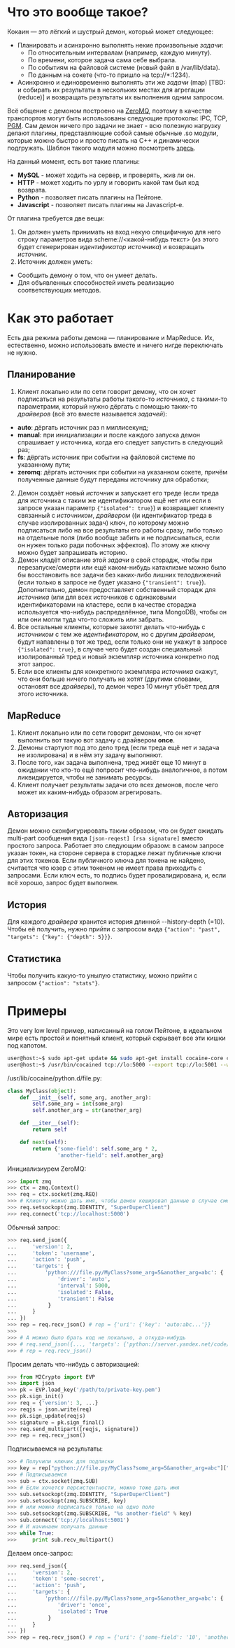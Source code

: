 Что это вообще такое?
=====================

Кокаин — это лёгкий и шустрый демон, который может следующее:

* Планировать и асинхронно выполнять некие произвольные _задачи_:
  * По относительным интервалам (например, каждую минуту).
  * По времени, которое задача сама себе выбрала.
  * По событиям на файловой системе (новый файл в /var/lib/data).
  * По данным на сокете (что-то пришло на tcp://*:1234).
* Асинхронно и единовременно выполнять эти же _задачи_ (map) [TBD: и собирать их результаты в нескольких местах для агрегации (reduce)] и возвращать результаты их выполнения одним запросом.

Всё общение с демоном построено на [ZeroMQ](https://github.com/zeromq/libzmq), поэтому в качестве транспортов могут быть использованы следующие протоколы: IPC, TCP, [PGM](http://en.wikipedia.org/wiki/Pragmatic_General_Multicast).
Сам демон ничего про задачи не знает - всю полезную нагрузку делают плагины, представляющие собой самые обычные .so модули, которые можно быстро и просто писать на C++ и динамически подгружать. Шаблон такого модуля можно посмотреть [здесь](plugins/plugin-template.cpp).

На данный момент, есть вот такие плагины:

* __MySQL__ - может ходить на сервер, и проверять, жив ли он.
* __HTTP__ - может ходить по урлу и говорить какой там был код возврата.
* __Python__ - позволяет писать плагины на Пейтоне.
* __Javascript__ - позволяет писать плагины на Javascript-е.

От плагина требуется две вещи:

1. Он должен уметь принимать на вход некую специфичную для него строку параметров вида scheme://<какой-нибудь текст> (из этого будет сгенерирован _идентификатор источника_) и возвращать _источник_.
2. Источник должен уметь:
  * Сообщить демону о том, что он умеет делать.
  * Для объявленных способностей иметь реализацию соответствующих методов.

Как это работает
================

Есть два режима работы демона — планирование и MapReduce. Их, естественно, можно использовать вместе и ничего нигде переключать не нужно.

Планирование
------------

1. Клиент локально или по сети говорит демону, что он хочет подписаться на результаты работы такого-то _источника_, с такими-то параметрами, который нужно дёргать с помощью таких-то _драйверов_ (всё это вместе называется _задачей_):
 * __auto__: дёргать источник раз n миллисекунд;
 * __manual__: при инициализации и после каждого запуска демон спрашивает у источника, когда его следует запустить в следующий раз;
 * __fs__: дёргать источник при событии на файловой системе по указанному пути;
 * __zeromq__: дёргать источник при событии на указанном сокете, причём полученные данные будут переданы источнику для обработки;
2. Демон создаёт новый _источник_ и запускает его треде (если треда для источника с таким же идентификатором ещё нет или если в запросе указан параметр ```{"isolated": true}```) и возвращает клиенту связанный с _источником_, _драйвером_ ((и идентификатор треда в случае изолированных задач) ключ, по которому можно подписаться либо на все результаты его работы сразу, либо только на отдельные поля (либо вообще забить и не подписываться, если он нужен только ради побочных эффектов). По этому же ключу можно будет запрашивать историю.
3. Демон кладёт описание этой _задачи_ в свой сторадж, чтобы при перезапуске/смерти или ещё каком-нибудь катаклизме можно было бы восстановить все задачи без каких-либо лишних телодвижений (если только в запросе не будет указано ```{"transient": true}```). Дополнительно, демон предоставляет собственный сторадж для _источника_ (или для всех источников с одинаковыми идентификаторами на кластере, если в качестве стораджа используется что-нибудь распределённое, типа MongoDB), чтобы он или они могли туда что-то сложить или забрать.
4. Все остальные клиенты, которые захотят делать что-нибудь с _источником_ с тем же _идентификатором_, но с другим _драйвером_, будут напавлены в тот же тред, если только они не укажут в запросе ```{"isolated": true}```, в случае чего будет создан специальный изолированный тред и новый экземпляр источника конкретно под этот запрос.
5. Если все клиенты для конкретного экземпляра _источника_ скажут, что они больше ничего получать не хотят (другими словами, остановят все _драйверы_), то демон через 10 минут убьёт тред для этого источника.

MapReduce
---------

1. Клиент локально или по сети говорит демонам, что он хочет выполнить вот такую вот задачу с драйвером __once__.
2. Демоны стартуют под это дело тред (если треда ещё нет и задача не изолирована) и в нём эту задачу выполняют.
3. После того, как задача выполнена, тред живёт еще 10 минут в ожидании что кто-то ещё попросит что-нибудь аналогичное, а потом ликвидируется, чтобы не занимать ресурсы.
4. Клиент получает результаты задачи ото всех демонов, после чего может их каким-нибудь образом агрегировать.

Авторизация
-----------

Демон можно сконфигурировать таким образом, что он будет ожидать multi-part сообщения вида ```[json-reqest] [rsa signature]``` вместо простого запроса. Работает это следующим образом: в самом запросе указан токен, на стороне сервера в сторадже лежат публичные ключи для этих токенов. Если публичного ключа для токена не найдено, считается что юзер с этим токеном не имеет права приходить с запросами. Если ключ есть, то подпись будет провалидирована, и, если всё хорошо, запрос будет выполнен.

История
-------

Для каждого _драйвера_ хранится история длинной --history-depth (=10). Чтобы её получить, нужно прийти с запросом вида ```{"action": "past", "targets": {"key": {"depth": 5}}}```.

Статистика
----------

Чтобы получить какую-то унылую статистику, можно прийти с запросом ```{"action": "stats"}```.

Примеры
=======

Это very low level пример, написанный на голом Пейтоне, в идеальном мире есть простой и понятный клиент, который скрывает все эти кишки под капотом.

```sh
user@host:~$ sudo apt-get update && sudo apt-get install cocaine-core cocaine-plugin-python
user@host:~$ /usr/bin/cocained tcp://lo:5000 --export tcp://lo:5001 --watermark 100 --verbose --daemonize
```

/usr/lib/cocaine/python.d/file.py:

```python
class MyClass(object):
    def __init__(self, some_arg, another_arg):
        self.some_arg = int(some_arg)
        self.another_arg = str(another_arg)

    def __iter__(self):
        return self

    def next(self):    
        return {'some-field': self.some_arg * 2,
                'another-field': self.another_arg}
```

Инициализиурем ZeroMQ:

```python
>>> import zmq
>>> ctx = zmq.Context()
>>> req = ctx.socket(zmq.REQ)
>>> # Клиенту можно дать имя, чтобы демон кешировал данные в случае смерти клиента
>>> req.setsockopt(zmq.IDENTITY, "SuperDuperClient")
>>> req.connect('tcp://localhost:5000')
```

Обычный запрос:

```python
>>> req.send_json({
...     'version': 2,
...     'token': 'username',
...     'action': 'push',
...     'targets': {
...         'python:///file.py/MyClass?some_arg=5&another_arg=abc': {
...             'driver': 'auto',
...             'interval': 5000,
...             'isolated': False,
...             'transient': False
...          }
...     }
... })
>>> rep = req.recv_json() # rep = {'uri': {'key': 'auto:abc...'}}
>>>
>>> # А можно было брать код не локально, а откуда-нибудь
>>> # req.send_json({..., 'targets': {'python://server.yandex.net/code/file.py/MyClass?some_arg=5&another_arg=abc': {...}}})
>>> # rep = req.recv_json()
```

Просим делать что-нибудь с авторизацией:

```python
>>> from M2Crypto import EVP
>>> import json
>>> pk = EVP.load_key('/path/to/private-key.pem')
>>> pk.sign_init()
>>> req = {'version': 3, ...}
>>> reqjs = json.write(req)
>>> pk.sign_update(reqjs)
>>> signature = pk.sign_final()
>>> req.send_multipart([reqjs, signature])
>>> rep = req.recv_json()
```

Подписываемся на результаты:

```python
>>> # Получили ключик для подписки
>>> key = rep["python:///file.py/MyClass?some_arg=5&another_arg=abc"]["key"]
>>> # Подписываемся
>>> sub = ctx.socket(zmq.SUB)
>>> # Если хочется персистентности, можно тоже дать имя
>>> sub.setsockopt(zmq.IDENTITY, "SuperDuperClient")
>>> sub.setsockopt(zmq.SUBSCRIBE, key)
>>> # или можно подписаться только на одно поле
>>> sub.setsockopt(zmq.SUBSCRIBE, "%s another-field" % key)
>>> sub.connect('tcp://localhost:5001')
>>> # И начинаем получать данные
>>> while True:
>>>     print sub.recv_multipart()
```

Делаем once-запрос:

```python
>>> req.send_json({
...     'version': 2,
...     'token': 'some-secret',
...     'action': 'push',
...     'targets': {
...         'python:///file.py/MyClass?some_arg=5&another_arg=abc': {
...             'driver': 'once',
...             'isolated': True
...          }
...     }
... })
>>> rep = req.recv_json() # rep = {'uri': {'some-field': '10', 'another-field': 'abc'}}
```